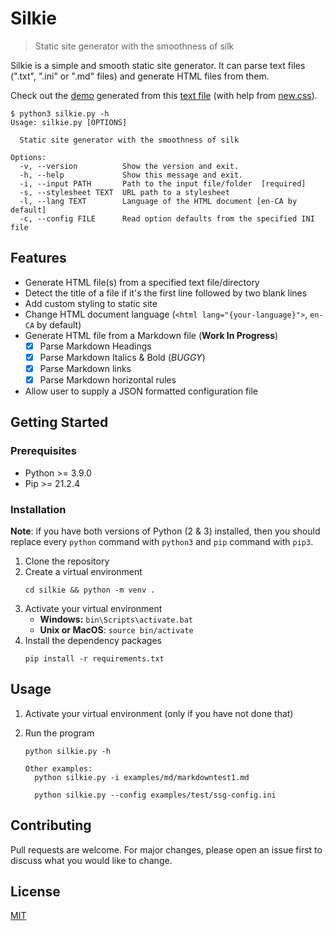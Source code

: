 # Silkie

> Static site generator with the smoothness of silk

Silkie is a simple and smooth static site generator. It can parse text files (".txt", ".ini" or ".md" files) and
generate HTML files from them.

Check out the [demo](https://oliver-pham.github.io/silkie/dist/The%20Adventure%20of%20the%20Speckled%20Band) generated from this [text file](https://raw.githubusercontent.com/Seneca-CDOT/topics-in-open-source-2021/main/release-1/Sherlock-Holmes-Selected-Stories/The%20Adventure%20of%20the%20Speckled%20Band.txt) (with help from [new.css](https://newcss.net/)).

```
$ python3 silkie.py -h
Usage: silkie.py [OPTIONS]

  Static site generator with the smoothness of silk

Options:
  -v, --version          Show the version and exit.
  -h, --help             Show this message and exit.
  -i, --input PATH       Path to the input file/folder  [required]
  -s, --stylesheet TEXT  URL path to a stylesheet
  -l, --lang TEXT        Language of the HTML document [en-CA by default]
  -c, --config FILE      Read option defaults from the specified INI file
```

## Features

- Generate HTML file(s) from a specified text file/directory
- Detect the title of a file if it's the first line followed by two blank lines
- Add custom styling to static site
- Change HTML document language (`<html lang="{your-language}">`, `en-CA` by default)
- Generate HTML file from a Markdown file (**Work In Progress**)
  - [x] Parse Markdown Headings
  - [x] Parse Markdown Italics & Bold (_BUGGY_)
  - [x] Parse Markdown links
  - [x] Parse Markdown horizontal rules
- Allow user to supply a JSON formatted configuration file

## Getting Started

### Prerequisites

- Python >= 3.9.0
- Pip >= 21.2.4

### Installation

**Note**: if you have both versions of Python (2 & 3) installed, then you should replace every `python` command with `python3` and `pip` command with `pip3`.

1. Clone the repository
2. Create a virtual environment
   ```
   cd silkie && python -m venv .
   ```
3. Activate your virtual environment
   - **Windows:** `bin\Scripts\activate.bat`
   - **Unix or MacOS**: `source bin/activate`
4. Install the dependency packages
   ```
   pip install -r requirements.txt
   ```

## Usage

1. Activate your virtual environment (only if you have not done that)
2. Run the program

   ```
   python silkie.py -h

   Other examples:
     python silkie.py -i examples/md/markdowntest1.md

     python silkie.py --config examples/test/ssg-config.ini
   ```

## Contributing

Pull requests are welcome. For major changes, please open an issue first to discuss what you would like to change.

## License

[MIT](LICENSE)
